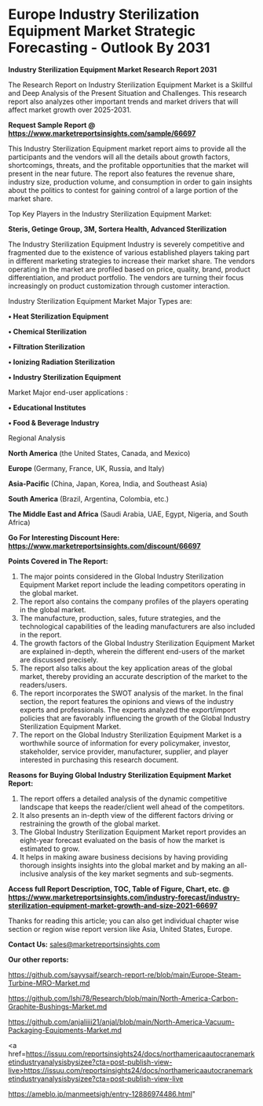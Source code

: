 # Europe Industry Sterilization Equipment Market Strategic Forecasting - Outlook By 2031

<strong>Industry Sterilization Equipment Market Research Report 2031</strong>

The Research Report on Industry Sterilization Equipment Market is a Skillful and Deep Analysis of the Present Situation and Challenges. This research report also analyzes other important trends and market drivers that will affect market growth over 2025-2031.

<strong>Request Sample Report @ <a href=https://www.marketreportsinsights.com/sample/66697>https://www.marketreportsinsights.com/sample/66697</a></strong>

This Industry Sterilization Equipment market report aims to provide all the participants and the vendors will all the details about growth factors, shortcomings, threats, and the profitable opportunities that the market will present in the near future. The report also features the revenue share, industry size, production volume, and consumption in order to gain insights about the politics to contest for gaining control of a large portion of the market share.

Top Key Players in the Industry Sterilization Equipment Market:

<strong>Steris, Getinge Group, 3M, Sortera Health, Advanced Sterilization</strong>

The Industry Sterilization Equipment Industry is severely competitive and fragmented due to the existence of various established players taking part in different marketing strategies to increase their market share. The vendors operating in the market are profiled based on price, quality, brand, product differentiation, and product portfolio. The vendors are turning their focus increasingly on product customization through customer interaction.

Industry Sterilization Equipment Market Major Types are:

<strong>• Heat Sterilization Equipment

• Chemical Sterilization

• Filtration Sterilization

• Ionizing Radiation Sterilization

• Industry Sterilization Equipment</strong>

Market Major end-user applications :

<strong>• Educational Institutes

• Food & Beverage Industry</strong>

Regional Analysis

</u><strong><b>North America</b></strong> (the United States, Canada, and Mexico)

<strong><b>Europe </b></strong>(Germany, France, UK, Russia, and Italy)

<strong><b>Asia-Pacific</b></strong> (China, Japan, Korea, India, and Southeast Asia)

<strong><b>South America</b></strong> (Brazil, Argentina, Colombia, etc.)

<strong><b>The Middle East and Africa</b></strong> (Saudi Arabia, UAE, Egypt, Nigeria, and South Africa)

<strong>Go For Interesting Discount Here: <a href=https://www.marketreportsinsights.com/discount/66697>https://www.marketreportsinsights.com/discount/66697</a></strong>

<strong>Points Covered in The Report:</strong>
<ol>
  <li>The major points considered in the Global Industry Sterilization Equipment Market report include the leading competitors operating in the global market.</li>
  <li>The report also contains the company profiles of the players operating in the global market.</li>
  <li>The manufacture, production, sales, future strategies, and the technological capabilities of the leading manufacturers are also included in the report.</li>
  <li>The growth factors of the Global Industry Sterilization Equipment Market are explained in-depth, wherein the different end-users of the market are discussed precisely.</li>
  <li>The report also talks about the key application areas of the global market, thereby providing an accurate description of the market to the readers/users.</li>
  <li>The report incorporates the SWOT analysis of the market. In the final section, the report features the opinions and views of the industry experts and professionals. The experts analyzed the export/import policies that are favorably influencing the growth of the Global Industry Sterilization Equipment Market.</li>
  <li>The report on the Global Industry Sterilization Equipment Market is a worthwhile source of information for every policymaker, investor, stakeholder, service provider, manufacturer, supplier, and player interested in purchasing this research document.</li>
</ol>
<strong>Reasons for Buying Global Industry Sterilization Equipment Market Report:</strong>

<ol>
  <li>The report offers a detailed analysis of the dynamic competitive landscape that keeps the reader/client well ahead of the competitors.</li>
  <li>It also presents an in-depth view of the different factors driving or restraining the growth of the global market.</li>
  <li>The Global Industry Sterilization Equipment Market report provides an eight-year forecast evaluated on the basis of how the market is estimated to grow.</li>
  <li>It helps in making aware business decisions by having providing thorough insights insights into the global market and by making an all-inclusive analysis of the key market segments and sub-segments.</li>
</ol>
<strong>Access full Report Description, TOC, Table of Figure, Chart, etc. @ <a href=https://www.marketreportsinsights.com/industry-forecast/industry-sterilization-equipment-market-growth-and-size-2021-66697>https://www.marketreportsinsights.com/industry-forecast/industry-sterilization-equipment-market-growth-and-size-2021-66697</a></strong>


Thanks for reading this article; you can also get individual chapter wise section or region wise report version like Asia, United States, Europe.

<strong>Contact Us:</strong>
sales@marketreportsinsights.com

<strong>Our other reports:</strong>

<a href=https://github.com/sayysaif/search-report-re/blob/main/Europe-Steam-Turbine-MRO-Market.md>https://github.com/sayysaif/search-report-re/blob/main/Europe-Steam-Turbine-MRO-Market.md</a>

<a href=https://github.com/Ishi78/Research/blob/main/North-America-Carbon-Graphite-Bushings-Market.md>https://github.com/Ishi78/Research/blob/main/North-America-Carbon-Graphite-Bushings-Market.md</a>

<a href=https://github.com/anjaliiii21/anjal/blob/main/North-America-Vacuum-Packaging-Equipments-Market.md>https://github.com/anjaliiii21/anjal/blob/main/North-America-Vacuum-Packaging-Equipments-Market.md</a>

<a href=https://issuu.com/reportsinsights24/docs/northamericaautocranemarketindustryanalysisbysizee?cta=post-publish-view-live>https://issuu.com/reportsinsights24/docs/northamericaautocranemarketindustryanalysisbysizee?cta=post-publish-view-live</a>

<a href=https://ameblo.jp/manmeetsigh/entry-12886974486.html>https://ameblo.jp/manmeetsigh/entry-12886974486.html</a>"
